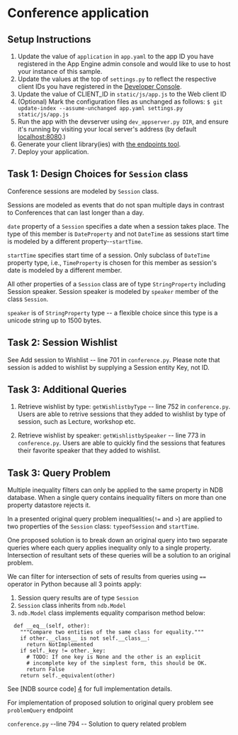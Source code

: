 # Conference application

## Setup Instructions
1. Update the value of `application` in `app.yaml` to the app ID you
   have registered in the App Engine admin console and would like to use to host
   your instance of this sample.
1. Update the values at the top of `settings.py` to
   reflect the respective client IDs you have registered in the
   [Developer Console][1].
1. Update the value of CLIENT_ID in `static/js/app.js` to the Web client ID
1. (Optional) Mark the configuration files as unchanged as follows:
   `$ git update-index --assume-unchanged app.yaml settings.py static/js/app.js`
1. Run the app with the devserver using `dev_appserver.py DIR`, and ensure it's running by visiting
   your local server's address (by default [localhost:8080][2].)
1. Generate your client library(ies) with [the endpoints tool][3].
1. Deploy your application.


## Task 1: Design Choices for `Session` class
Conference sessions are modeled by `Session` class. 

Sessions are modeled as events that do not span multiple days in contrast to 
Conferences that can last longer than a day. 

`date` property of a `Session` specifies a date when a session takes place. The type of this member is `DateProperty` and not `DateTime` as sessions start time is modeled by a different property--`startTime`. 

`startTime` specifies start time of a session. Only subclass of `DateTime` property type, i.e., `TimeProperty` is chosen for this member as session's date is modeled by a different member. 

All other properties of a `Session` class are of type `StringProperty` including Session speaker. 
Session speaker is modeled by `speaker` member of the class `Session`. 

`speaker` is of `StringProperty` type -- a flexible choice since this type is a unicode string up to 1500 bytes. 

## Task 2: Session Wishlist
See Add session to Wishlist -- line 701 in `conference.py`. 
Please note that session is added to wishlist by supplying a Session entity Key, not ID. 

## Task 3: Additional Queries
1. Retrieve wishlist by type: `getWishlistbyType` -- line 752 in `conference.py`.
Users are able to retrive sessions that they added to wishlist by type of session, such as Lecture, workshop etc. 

2. Retrieve wishlist by speaker: `getWishlistbySpeaker` -- line 773 in `conference.py`. 
Users are able to quickly find the sessions that features their favorite speaker that they added to wishlist. 

## Task 3: Query Problem
Multiple inequality filters can only be applied to the same property in NDB database. 
When a single query contains inequality filters on more than one property datastore rejects it. 

In a presented original query problem inequalities(`!=` and `>`) are applied to two properties of the `Session` class: `typeofSession` and `startTime`. 

One proposed solution is to break down an original query into two separate queries where each query applies inequality only to a single property. 
Intersection of resultant sets of these queries will be a solution to an original problem.

We can filter for intersection of sets of results from queries using `==` operator in Python because all 3 points apply:
   1. Session query results are of type `Session`
   1. `Session` class inherits from `ndb.Model` 
   1. `ndb.Model` class implements equality comparison method below: 
```
  def __eq__(self, other):
    """Compare two entities of the same class for equality."""
    if other.__class__ is not self.__class__:
      return NotImplemented
    if self._key != other._key:
      # TODO: If one key is None and the other is an explicit
      # incomplete key of the simplest form, this should be OK.
      return False
    return self._equivalent(other)

```

See [NDB source code] [4] for full implementation details. 
 
For implementation of proposed solution to original query problem see `problemQuery` endpoint

`conference.py` --line 794 -- Solution to query related problem




[1]: https://console.developers.google.com/
[2]: https://localhost:8080/
[3]: https://developers.google.com/appengine/docs/python/endpoints/endpoints_tool
[4]: https://github.com/GoogleCloudPlatform/datastore-ndb-python/blob/3360752d371e84d9d3433be97a75324f267ec8f8/ndb/model.py
